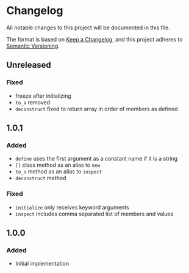 # Changelog

All notable changes to this project will be documented in this file.

The format is based on [Keep a Changelog](https://keepachangelog.com/en/1.0.0/),
and this project adheres to [Semantic Versioning](https://semver.org/spec/v2.0.0.html).

## Unreleased

### Fixed

- freeze after initializing
- `to_a` removed
- `deconstruct` fixed to return array in order of members as defined

## 1.0.1

### Added 

- `define` uses the first argument as a constant name if it is a string
- `[]` class method as an alias to `new`
- `to_s` method as an alias to `inspect`
- `deconstruct` method

### Fixed

- `initialize` only receives keyword arguments
- `inspect` includes comma separated list of members and values

## 1.0.0

### Added

- Initial implementation
